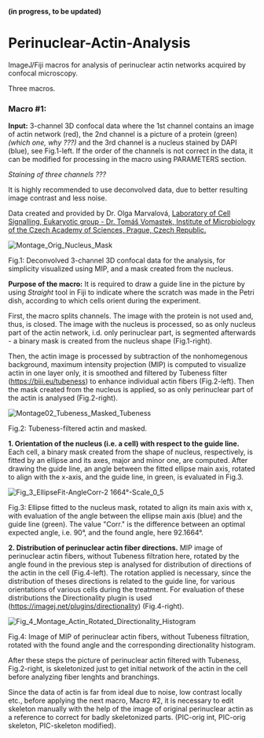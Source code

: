 **(in progress, to be updated)**

# Perinuclear-Actin-Analysis
ImageJ/Fiji macros for analysis of perinuclear actin networks acquired by confocal microscopy.

Three macros.

### Macro #1:

**Input:** 3-channel 3D confocal data where the 1st channel contains an image of actin network (red), the 2nd channel is a picture of a protein (green) *(which one, why ???)* and the 3rd channel is a nucleus stained by DAPI (blue), see Fig.1-left. If the order of the channels is not correct in the data, it can be modified for processing in the macro using PARAMETERS section.

*Staining of three channels ???*

It is highly recommended to use deconvolved data, due to better resulting image contrast and less noise.

Data created and provided by Dr. Olga Marvalová, [Laboratory of Cell Signalling, Eukaryotic group - Dr. Tomáš Vomastek, Institute of Microbiology of the Czech Academy of Sciences, Prague, Czech Republic.](https://mbucas.cz/en/research/microbiology/laboratory-of-cell-signalization/)

![Montage_Orig_Nucleus_Mask](https://user-images.githubusercontent.com/63607289/158192279-af4b2f23-1b54-4e29-af9b-664eefae3d35.jpg)

Fig.1: Deconvolved 3-channel 3D confocal data for the analysis, for simplicity visualized using MIP, and a mask created from the nucleus.

**Purpose of the macro:** It is required to draw a guide line in the picture by using *Straight* tool in Fiji to  indicate where the scratch was made in the Petri dish, according to which cells orient during the experiment.

First, the macro splits channels. The image with the protein is not used and, thus, is closed. The image with the nucleus is processed, so as only nucleus part of the actin network, i.d. only perinuclear part, is segmented afterwards - a binary mask is created from the nucleus shape (Fig.1-right).

Then, the actin image is processed by subtraction of the nonhomegenous background, maximum intensity projection (MIP) is computed to visualize actin in one layer only, it is smoothed and filtered by Tubeness filter (https://biii.eu/tubeness) to enhance individual actin fibers (Fig.2-left). Then the mask created from the nucleus is applied, so as only perinuclear part of the actin is analysed (Fig.2-right).

![Montage02_Tubeness_Masked_Tubeness](https://user-images.githubusercontent.com/63607289/158388172-673d43ad-6598-4013-a69b-65a52be49356.jpg)

Fig.2: Tubeness-filtered actin and masked.

**1. Orientation of the nucleus (i.e. a cell) with respect to the guide line.** Each cell, a binary mask created from the shape of nucleus, respectively, is fitted by an ellipse and its axes, major and minor one, are computed. After drawing the guide line, an angle between the fitted ellipse main axis, rotated to align with the x-axis, and the guide line, in green, is evaluated in Fig.3.

![Fig_3_EllipseFit-AngleCorr-2 1664°-Scale_0_5](https://user-images.githubusercontent.com/63607289/158391329-fe918a21-1f3b-4bc4-84cc-a154c91f8cb5.jpg)

Fig.3: Ellipse fitted to the nucleus mask, rotated to align its main axis with x, with evaluation of the angle between the ellipse main axis (blue) and the guide line (green). The value "Corr." is the difference between an optimal expected angle, i.e. 90°, and the found angle, here 92.1664°.

**2. Distribution of perinuclear actin fiber directions.** MIP image of perinuclear actin fibers, without Tubeness filtration here, rotated by the angle found in the previous step is analysed for distribution of directions of the actin in the cell (Fig.4-left). The rotation applied is necessary, since the distribution of theses directions is related to the guide line, for various orientations of various cells during the treatment. For evaluation of these distributions the Directionality plugin is used (https://imagej.net/plugins/directionality) (Fig.4-right).

![Fig_4_Montage_Actin_Rotated_Directionality_Histogram](https://user-images.githubusercontent.com/63607289/158403957-6689d1e8-0467-4b84-9930-110079bf1cd0.jpg)

Fig.4: Image of MIP of perinuclear actin fibers, without Tubeness filtration, rotated with the found angle and the corresponding directionality histogram.

After these steps the picture of perinuclear actin filtered with Tubeness, Fig.2-right, is skeletonized just to get initial network of the actin in the cell before analyzing fiber lenghts and branchings.

Since the data of actin is far from ideal due to noise, low contrast locally etc., before applying the next macro, Macro #2, it is necessary to edit skeleton manually with the help of the image of original perinuclear actin as a reference to correct for badly skeletonized parts. (PIC-orig int, PIC-orig skeleton, PIC-skeleton modified).
